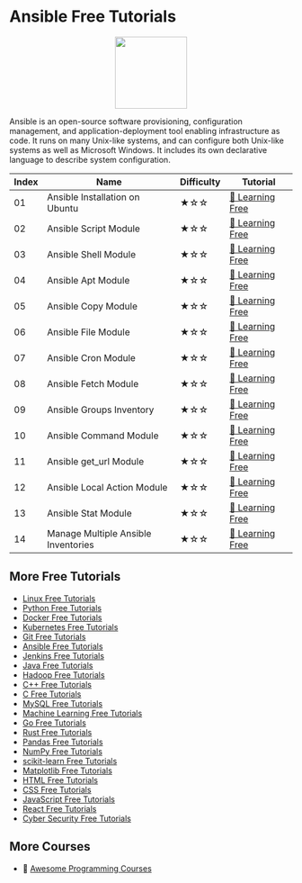# Ansible Free Tutorials

<div align="center">
<img width="128px" src="https://file.labex.io/path/PBjrCC7U2Koq.png">
</div>

Ansible is an open-source software provisioning, configuration management, and application-deployment tool enabling infrastructure as code. It runs on many Unix-like systems, and can configure both Unix-like systems as well as Microsoft Windows. It includes its own declarative language to describe system configuration.

|   Index | Name                                | Difficulty   | Tutorial                                                                                 |
|---------|-------------------------------------|--------------|------------------------------------------------------------------------------------------|
|      01 | Ansible Installation on Ubuntu      | ★☆☆          | [🔗 Learning Free](https://labex.io/tutorials/ansible-installation-on-ubuntu-67172)       |
|      02 | Ansible Script Module               | ★☆☆          | [🔗 Learning Free](https://labex.io/tutorials/ansible-script-module-289411)               |
|      03 | Ansible Shell Module                | ★☆☆          | [🔗 Learning Free](https://labex.io/tutorials/ansible-shell-module-289409)                |
|      04 | Ansible Apt Module                  | ★☆☆          | [🔗 Learning Free](https://labex.io/tutorials/ansible-apt-module-289651)                  |
|      05 | Ansible Copy Module                 | ★☆☆          | [🔗 Learning Free](https://labex.io/tutorials/ansible-copy-module-289653)                 |
|      06 | Ansible File Module                 | ★☆☆          | [🔗 Learning Free](https://labex.io/tutorials/ansible-file-module-289654)                 |
|      07 | Ansible Cron Module                 | ★☆☆          | [🔗 Learning Free](https://labex.io/tutorials/ansible-cron-module-290157)                 |
|      08 | Ansible Fetch Module                | ★☆☆          | [🔗 Learning Free](https://labex.io/tutorials/ansible-fetch-module-290159)                |
|      09 | Ansible Groups Inventory            | ★☆☆          | [🔗 Learning Free](https://labex.io/tutorials/ansible-groups-inventory-290160)            |
|      10 | Ansible Command Module              | ★☆☆          | [🔗 Learning Free](https://labex.io/tutorials/ansible-command-module-290161)              |
|      11 | Ansible get_url Module              | ★☆☆          | [🔗 Learning Free](https://labex.io/tutorials/ansible-get-url-module-290188)              |
|      12 | Ansible Local Action Module         | ★☆☆          | [🔗 Learning Free](https://labex.io/tutorials/ansible-local-action-module-290189)         |
|      13 | Ansible Stat Module                 | ★☆☆          | [🔗 Learning Free](https://labex.io/tutorials/ansible-stat-module-290192)                 |
|      14 | Manage Multiple Ansible Inventories | ★☆☆          | [🔗 Learning Free](https://labex.io/tutorials/manage-multiple-ansible-inventories-290193) |

## More Free Tutorials

- [Linux Free Tutorials](https://github.com/labex-labs/linux-free-tutorials)
- [Python Free Tutorials](https://github.com/labex-labs/python-free-tutorials)
- [Docker Free Tutorials](https://github.com/labex-labs/docker-free-tutorials)
- [Kubernetes Free Tutorials](https://github.com/labex-labs/kubernetes-free-tutorials)
- [Git Free Tutorials](https://github.com/labex-labs/git-free-tutorials)
- [Ansible Free Tutorials](https://github.com/labex-labs/ansible-free-tutorials)
- [Jenkins Free Tutorials](https://github.com/labex-labs/jenkins-free-tutorials)
- [Java Free Tutorials](https://github.com/labex-labs/java-free-tutorials)
- [Hadoop Free Tutorials](https://github.com/labex-labs/hadoop-free-tutorials)
- [C++ Free Tutorials](https://github.com/labex-labs/cpp-free-tutorials)
- [C Free Tutorials](https://github.com/labex-labs/c-free-tutorials)
- [MySQL Free Tutorials](https://github.com/labex-labs/mysql-free-tutorials)
- [Machine Learning Free Tutorials](https://github.com/labex-labs/ml-free-tutorials)
- [Go Free Tutorials](https://github.com/labex-labs/go-free-tutorials)
- [Rust Free Tutorials](https://github.com/labex-labs/rust-free-tutorials)
- [Pandas Free Tutorials](https://github.com/labex-labs/pandas-free-tutorials)
- [NumPy Free Tutorials](https://github.com/labex-labs/numpy-free-tutorials)
- [scikit-learn Free Tutorials](https://github.com/labex-labs/sklearn-free-tutorials)
- [Matplotlib Free Tutorials](https://github.com/labex-labs/matplotlib-free-tutorials)
- [HTML Free Tutorials](https://github.com/labex-labs/html-free-tutorials)
- [CSS Free Tutorials](https://github.com/labex-labs/css-free-tutorials)
- [JavaScript Free Tutorials](https://github.com/labex-labs/javascript-free-tutorials)
- [React Free Tutorials](https://github.com/labex-labs/react-free-tutorials)
- [Cyber Security Free Tutorials](https://github.com/labex-labs/cysec-free-tutorials)


## More Courses

- 🔗 [Awesome Programming Courses](https://github.com/labex-labs/awesome-programming-courses)


